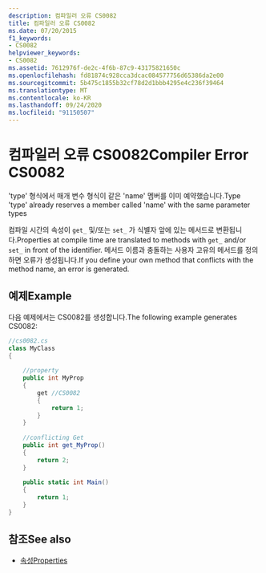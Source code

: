 ```yaml
---
description: 컴파일러 오류 CS0082
title: 컴파일러 오류 CS0082
ms.date: 07/20/2015
f1_keywords:
- CS0082
helpviewer_keywords:
- CS0082
ms.assetid: 7612976f-de2c-4f6b-87c9-43175821650c
ms.openlocfilehash: fd81874c928cca3dcac084577756d65386da2e00
ms.sourcegitcommit: 5b475c1855b32cf78d2d1bbb4295e4c236f39464
ms.translationtype: MT
ms.contentlocale: ko-KR
ms.lasthandoff: 09/24/2020
ms.locfileid: "91150507"
---
```

# <a name="compiler-error-cs0082"></a><span data-ttu-id="cc522-103">컴파일러 오류 CS0082</span><span class="sxs-lookup"><span data-stu-id="cc522-103">Compiler Error CS0082</span></span>

<span data-ttu-id="cc522-104">'type' 형식에서 매개 변수 형식이 같은 'name' 멤버를 이미 예약했습니다.</span><span class="sxs-lookup"><span data-stu-id="cc522-104">Type 'type' already reserves a member called 'name' with the same parameter types</span></span>  
  
 <span data-ttu-id="cc522-105">컴파일 시간의 속성이 `get_` 및/또는 `set_` 가 식별자 앞에 있는 메서드로 변환됩니다.</span><span class="sxs-lookup"><span data-stu-id="cc522-105">Properties at compile time are translated to methods with `get_` and/or `set_` in front of the identifier.</span></span> <span data-ttu-id="cc522-106">메서드 이름과 충돌하는 사용자 고유의 메서드를 정의하면 오류가 생성됩니다.</span><span class="sxs-lookup"><span data-stu-id="cc522-106">If you define your own method that conflicts with the method name, an error is generated.</span></span>  
  
## <a name="example"></a><span data-ttu-id="cc522-107">예제</span><span class="sxs-lookup"><span data-stu-id="cc522-107">Example</span></span>  

 <span data-ttu-id="cc522-108">다음 예제에서는 CS0082를 생성합니다.</span><span class="sxs-lookup"><span data-stu-id="cc522-108">The following example generates CS0082:</span></span>  
  
```csharp  
//cs0082.cs  
class MyClass  
{  
  
    //property  
    public int MyProp  
    {  
        get //CS0082  
        {  
            return 1;  
        }  
    }  
  
    //conflicting Get  
    public int get_MyProp()  
    {  
        return 2;  
    }  
  
    public static int Main()  
    {  
        return 1;  
    }  
}  
```  
  
## <a name="see-also"></a><span data-ttu-id="cc522-109">참조</span><span class="sxs-lookup"><span data-stu-id="cc522-109">See also</span></span>

- [<span data-ttu-id="cc522-110">속성</span><span class="sxs-lookup"><span data-stu-id="cc522-110">Properties</span></span>](../programming-guide/classes-and-structs/properties.md)
